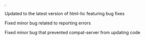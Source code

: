 .

Updated to the latest version of html-hc featuring bug fixes

Fixed minor bug related to reporting errors

Fixed minor bug that prevented compat-server from updating code